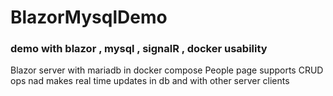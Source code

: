 # BlazorMysqlDemo

### demo with blazor , mysql , signalR , docker usability

Blazor server with mariadb in docker compose
People page supports CRUD ops nad makes real time updates in db and with other server clients
